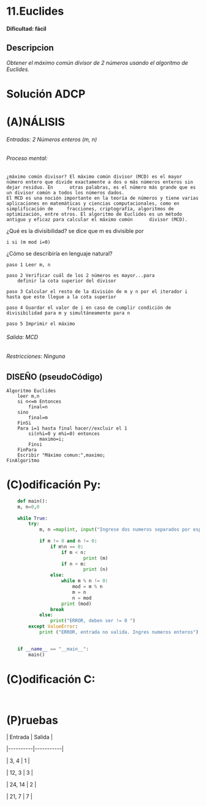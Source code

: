 # 11.Euclides

#### Dificultad: fácil

## Descripcion

*Obtener el máximo común divisor de 2 números usando el algoritmo de Euclides.*

# Solución ADCP

# (A)NÁLISIS

###### Entradas: 2 Números enteros (m, n)  

###### Proceso mental: 

    ¿máximo común divisor? El máximo común divisor (MCD) es el mayor número entero que divide exactamente a dos o más números enteros sin dejar residuo. En      otras palabras, es el número más grande que es un divisor común a todos los números dados.
    El MCD es una noción importante en la teoría de números y tiene varias aplicaciones en matemáticas y ciencias computacionales, como en simplificación de     fracciones, criptografía, algoritmos de optimización, entre otros. El algoritmo de Euclides es un método antiguo y eficaz para calcular el máximo común      divisor (MCD).

¿Qué es la divisibilidad? se dice que m es divisible por 

    i si (m mod i=0)

¿Cómo se describiría en lenguaje natural?

    paso 1 Leer m, n

    paso 2 Verificar cuál de los 2 números es mayor...para 
        definir la cota superior del divisor

    paso 3 Calcular el resto de la división de m y n por el iterador i hasta que este llegue a la cota superior

    paso 4 Guardar el valor de i en caso de cumplir condición de divisibilidad para m y simultáneamente para n

    paso 5 Imprimir el máximo

###### Salida: MCD

###### Restricciones: Ninguna


## DISEÑO (pseudoCódigo)

    Algoritmo Euclides
        leer m,n
        si n<=m Entonces
            final=n
        sino
            final=m
        FinSi
        Para i=1 hasta final hacer//excluir el 1
            si(n%i=0 y m%i=0) entonces
                maximo=i;
            Finsi
        FinPara
        Escribir "Máximo comun:",maximo;
    FinAlgoritmo

# (C)odificación Py:
```py
    def main():
    m, n=0,0
    
    while True:
        try:
            m, n =map(int, input("Ingrese dos numeros separados por espacio: ").split())
            
            if m != 0 and n != 0:
                if m%n == 0:
                    if m < n:
                            print (m)
                    if n < m:
                            print (n)
                else:
                    while m % n != 0:
                        mod = m % n
                        m = n
                        n = mod
                    print (mod)
                break
            else:
                print("ERROR, deben ser != 0 ")
        except ValueError:
            print ("ERROR, entrada no valida. Ingres numeros enteros")
        

    if __name__ == "__main__":
        main()
```
# (C)odificación C:
```c
    
```
# (P)ruebas

| Entrada  | Salida    |

\|----------|-----------|

| 3, 4      | 1        |

| 12, 3     | 3        |

| 24, 14    | 2        |

| 21, 7     | 7        |



